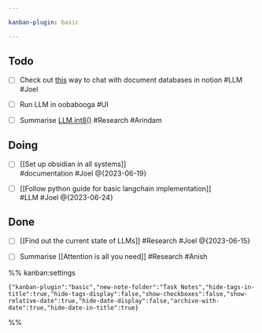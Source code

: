 ```yaml
---

kanban-plugin: basic

---
```


## Todo

- [ ] Check out  [this](https://github.com/hwchase17/notion-qa) way to chat with document databases in notion #LLM #Joel
- [ ] Run LLM in oobabooga #UI
- [ ] Summarise [LLM.int8()](https://arxiv.org/pdf/2208.07339.pdf) #Research #Arindam


## Doing

- [ ] [[Set up obsidian in all systems]]<br>#documentation #Joel @{2023-06-19}
- [ ] [[Follow python guide   for basic langchain implementation]]<br>#LLM #Joel @{2023-06-24}


## Done

- [ ] [[Find out the current state of LLMs]] #Research #Joel @{2023-06-15}
- [ ] Summarise [[Attention is all you need]] #Research #Anish




%% kanban:settings
```
{"kanban-plugin":"basic","new-note-folder":"Task Notes","hide-tags-in-title":true,"hide-tags-display":false,"show-checkboxes":false,"show-relative-date":true,"hide-date-display":false,"archive-with-date":true,"hide-date-in-title":true}
```
%%